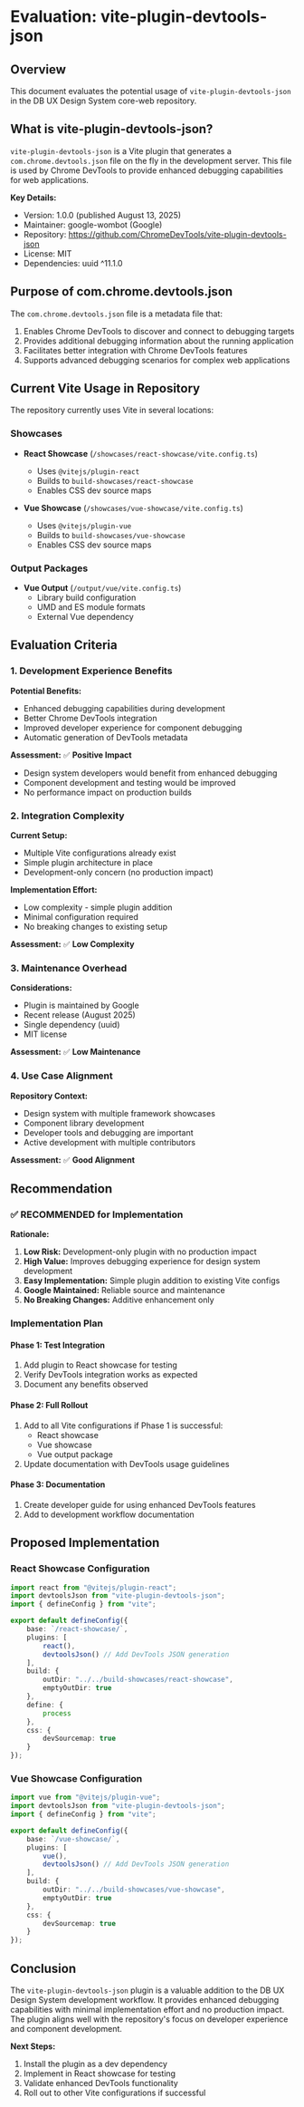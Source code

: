 # Evaluation: vite-plugin-devtools-json

## Overview

This document evaluates the potential usage of `vite-plugin-devtools-json` in the DB UX Design System core-web repository.

## What is vite-plugin-devtools-json?

`vite-plugin-devtools-json` is a Vite plugin that generates a `com.chrome.devtools.json` file on the fly in the development server. This file is used by Chrome DevTools to provide enhanced debugging capabilities for web applications.

**Key Details:**

- Version: 1.0.0 (published August 13, 2025)
- Maintainer: google-wombot (Google)
- Repository: <https://github.com/ChromeDevTools/vite-plugin-devtools-json>
- License: MIT
- Dependencies: uuid ^11.1.0

## Purpose of com.chrome.devtools.json

The `com.chrome.devtools.json` file is a metadata file that:

1. Enables Chrome DevTools to discover and connect to debugging targets
2. Provides additional debugging information about the running application
3. Facilitates better integration with Chrome DevTools features
4. Supports advanced debugging scenarios for complex web applications

## Current Vite Usage in Repository

The repository currently uses Vite in several locations:

### Showcases

- **React Showcase** (`/showcases/react-showcase/vite.config.ts`)
    - Uses `@vitejs/plugin-react`
    - Builds to `build-showcases/react-showcase`
    - Enables CSS dev source maps

- **Vue Showcase** (`/showcases/vue-showcase/vite.config.ts`)
    - Uses `@vitejs/plugin-vue`
    - Builds to `build-showcases/vue-showcase`
    - Enables CSS dev source maps

### Output Packages

- **Vue Output** (`/output/vue/vite.config.ts`)
    - Library build configuration
    - UMD and ES module formats
    - External Vue dependency

## Evaluation Criteria

### 1. Development Experience Benefits

**Potential Benefits:**

- Enhanced debugging capabilities during development
- Better Chrome DevTools integration
- Improved developer experience for component debugging
- Automatic generation of DevTools metadata

**Assessment:** ✅ **Positive Impact**

- Design system developers would benefit from enhanced debugging
- Component development and testing would be improved
- No performance impact on production builds

### 2. Integration Complexity

**Current Setup:**

- Multiple Vite configurations already exist
- Simple plugin architecture in place
- Development-only concern (no production impact)

**Implementation Effort:**

- Low complexity - simple plugin addition
- Minimal configuration required
- No breaking changes to existing setup

**Assessment:** ✅ **Low Complexity**

### 3. Maintenance Overhead

**Considerations:**

- Plugin is maintained by Google
- Recent release (August 2025)
- Single dependency (uuid)
- MIT license

**Assessment:** ✅ **Low Maintenance**

### 4. Use Case Alignment

**Repository Context:**

- Design system with multiple framework showcases
- Component library development
- Developer tools and debugging are important
- Active development with multiple contributors

**Assessment:** ✅ **Good Alignment**

## Recommendation

### ✅ **RECOMMENDED for Implementation**

**Rationale:**

1. **Low Risk:** Development-only plugin with no production impact
2. **High Value:** Improves debugging experience for design system development
3. **Easy Implementation:** Simple plugin addition to existing Vite configs
4. **Google Maintained:** Reliable source and maintenance
5. **No Breaking Changes:** Additive enhancement only

### Implementation Plan

#### Phase 1: Test Integration

1. Add plugin to React showcase for testing
2. Verify DevTools integration works as expected
3. Document any benefits observed

#### Phase 2: Full Rollout

1. Add to all Vite configurations if Phase 1 is successful:
    - React showcase
    - Vue showcase
    - Vue output package
2. Update documentation with DevTools usage guidelines

#### Phase 3: Documentation

1. Create developer guide for using enhanced DevTools features
2. Add to development workflow documentation

## Proposed Implementation

### React Showcase Configuration

```typescript
import react from "@vitejs/plugin-react";
import devtoolsJson from "vite-plugin-devtools-json";
import { defineConfig } from "vite";

export default defineConfig({
	base: `/react-showcase/`,
	plugins: [
		react(),
		devtoolsJson() // Add DevTools JSON generation
	],
	build: {
		outDir: "../../build-showcases/react-showcase",
		emptyOutDir: true
	},
	define: {
		process
	},
	css: {
		devSourcemap: true
	}
});
```

### Vue Showcase Configuration

```typescript
import vue from "@vitejs/plugin-vue";
import devtoolsJson from "vite-plugin-devtools-json";
import { defineConfig } from "vite";

export default defineConfig({
	base: `/vue-showcase/`,
	plugins: [
		vue(),
		devtoolsJson() // Add DevTools JSON generation
	],
	build: {
		outDir: "../../build-showcases/vue-showcase",
		emptyOutDir: true
	},
	css: {
		devSourcemap: true
	}
});
```

## Conclusion

The `vite-plugin-devtools-json` plugin is a valuable addition to the DB UX Design System development workflow. It provides enhanced debugging capabilities with minimal implementation effort and no production impact. The plugin aligns well with the repository's focus on developer experience and component development.

**Next Steps:**

1. Install the plugin as a dev dependency
2. Implement in React showcase for testing
3. Validate enhanced DevTools functionality
4. Roll out to other Vite configurations if successful
